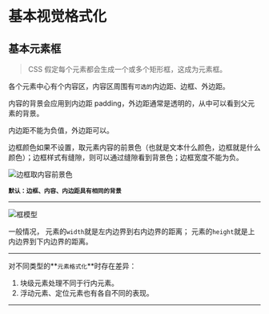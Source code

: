 # 基本视觉格式化

## 基本元素框

> CSS 假定每个元素都会生成一个或多个矩形框，这成为元素框。

各个元素中心有个内容区，内容区周围有`可选的`内边距、边框、外边距。

内容的背景会应用到内边距 padding，外边距通常是透明的，从中可以看到父元素的背景。

内边距不能为负值，外边距可以。

边框颜色如果不设置，取元素内容的前景色（也就是文本什么颜色，边框就是什么颜色）；边框样式有缝隙，则可以通过缝隙看到背景色；边框宽度不能为负。

![边框取内容前景色](https://ws2.sinaimg.cn/large/006tKfTcgy1fndopvhoc7j30tm0qm74u.jpg)

**`默认：边框、内容、内边距具有相同的背景`**


---

![框模型](https://ws3.sinaimg.cn/large/006tKfTcgy1fndtx76vqrj30v20juqbm.jpg)


一般情况，
元素的`width`就是左内边界到右内边界的距离；
元素的`height`就是上内边界到下内边界的距离。

---

对不同类型的**`元素格式化`**时存在差异：

1. 块级元素处理不同于行内元素。
2. 浮动元素、定位元素也有各自不同的表现。

---

